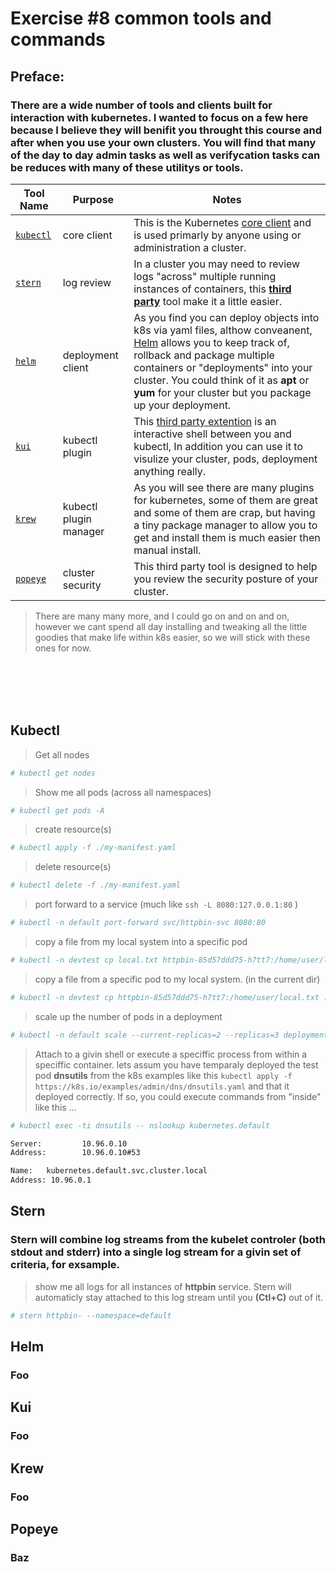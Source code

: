 # Exercise #8 common tools and commands

## Preface:
### There are a wide number of tools and clients built for interaction with kubernetes. I wanted to focus on a few here because I believe they will benifit you throught this course and after when you use your own clusters. You will find that many of the day to day admin tasks as well as verifycation tasks can be reduces with many of these utilitys or tools.

| Tool Name | Purpose | Notes |
--- | --- | ---
[`kubectl`](#Kubectl) | core client | This is the Kubernetes [core client](https://kubernetes.io/docs/reference/kubectl/overview/) and is used primarly by anyone using or administration a cluster.
[`stern`](#Stern) | log review | In a cluster you may need to review logs "across" multiple running instances of containers, this [__third party__](https://github.com/wercker/stern) tool make it a little easier. 
[`helm`](#Helm) | deployment client | As you find you can deploy objects into k8s via yaml files, althow conveanent, [Helm](https://helm.sh/docs/intro/quickstart/) allows you to keep track of, rollback and package multiple containers or "deployments" into your cluster. You could think of it as __apt__ or __yum__ for your cluster but you package up your deployment.
[`kui`](#Kui) | kubectl plugin | This [third party extention](https://github.com/IBM/kui) is an interactive shell between you and kubectl, In addition you can use it to visulize your cluster, pods, deployment anything really.
[`krew`](#Krew) | kubectl plugin manager | As you will see there are many plugins for kubernetes, some of them are great and some of them are crap, but having a tiny package manager to allow you to get and install them is much easier then manual install.  
[`popeye`](#Popeye) | cluster security | This third party tool is designed to help you review the security posture of your cluster.

> There are many many more, and I could go on and on and on, however we cant spend all day installing and tweaking all the little goodies that make life within k8s easier, so we will stick with these ones for now.

<br/>
<br/>
<br/>
<br/>

## Kubectl
> Get all nodes
```bash
# kubectl get nodes
```
> Show me all pods (across all namespaces)
```bash
# kubectl get pods -A
```
> create resource(s)
```bash
# kubectl apply -f ./my-manifest.yaml
```
> delete resource(s)
```bash
# kubectl delete -f ./my-manifest.yaml
```
> port forward to a service (much like `ssh -L 8080:127.0.0.1:80` )
```bash
# kubectl -n default port-forward svc/httpbin-svc 8080:80
```
> copy a file from my local system into a specific pod
```bash
# kubectl -n devtest cp local.txt httpbin-85d57ddd75-h7tt7:/home/user/local.txt
```
> copy a file from a specific pod to my local system. (in the current dir)
```bash
# kubectl -n devtest cp httpbin-85d57ddd75-h7tt7:/home/user/local.txt .
```
> scale up the number of pods in a deployment
```bash
# kubectl -n default scale --current-replicas=2 --replicas=3 deployment/httpbin
```
> Attach to a givin shell or execute a speciffic process from within a speciffic container. lets assum you have temparaly deployed the test pod __dnsutils__ from the k8s examples like this ``` kubectl apply -f https://k8s.io/examples/admin/dns/dnsutils.yaml ``` and that it deployed correctly. If so, you could execute commands from "inside" like this ...
```bash
# kubectl exec -ti dnsutils -- nslookup kubernetes.default

Server:         10.96.0.10
Address:        10.96.0.10#53

Name:   kubernetes.default.svc.cluster.local
Address: 10.96.0.1
```


## Stern
### Stern will combine log streams from the kubelet controler (both stdout and stderr) into a single __log stream__ for a givin set of criteria, for exsample.
> show me all logs for all instances of __httpbin__ service. Stern will automaticly stay attached to this log stream until you __(Ctl+C)__ out of it.
```bash
# stern httpbin- --namespace=default
```

## Helm
### Foo

## Kui
### Foo

## Krew
### Foo

## Popeye
### Baz

